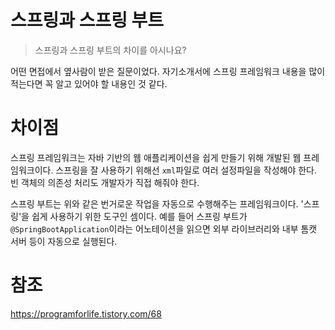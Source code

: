 # 스프링과 스프링 부트
> 스프링과 스프링 부트의 차이를 아시나요?

어떤 면접에서 옆사람이 받은 질문이었다. 자기소개서에 스프링 프레임워크 내용을 많이 적는다면
꼭 알고 있어야 할 내용인 것 같다. 

# 차이점
스프링 프레임워크는 자바 기반의 웹 애플리케이션을 쉽게 만들기 위해 개발된 웹 프레임워크이다.
스프링을 잘 사용하기 위해선 `xml`파일로 여러 설정파일을 작성해야 한다.
빈 객체의 의존성 처리도 개발자가 직접 해줘야 한다.

스프링 부트는 위와 같은 번거로운 작업을 자동으로 수행해주는 프레임워크이다.
'스프링'을 쉽게 사용하기 위한 도구인 셈이다.
예를 들어 스프링 부트가 `@SpringBootApplication`이라는 어노테이션을 읽으면 외부 라이브러리와 내부 톰캣 서버 등이 자동으로 실행된다.

# 참조
https://programforlife.tistory.com/68